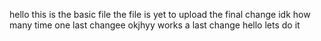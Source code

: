 hello this is the basic file
the file is yet to upload 
the final change 
idk how many time
one last changee
okjhyy works
a last change
hello
lets do it


